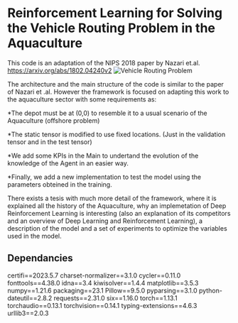 # Reinforcement Learning for Solving the Vehicle Routing Problem in the Aquaculture 

This code is an adaptation of the NIPS 2018 paper by Nazari et.al.  https://arxiv.org/abs/1802.04240v2
![Vehicle Routing Problem](https://www.researchgate.net/profile/Savvas-Pericleous/publication/319754352/figure/fig1/AS:631655517659162@1527609819407/The-Capacitated-https://github.com/pullsVehicle-Routing-Problem-CVRP.png)

The architecture and the main structure of the code is similar to the paper of Nazari et .al. However the framework is focused on adapting this work to the aquaculture sector with some requirements as:

*The depot must be at (0,0) to resemble it to a usual scenario of the Aquaculture (offshore problem)

*The static tensor is modified to use fixed locations. (Just in the validation tensor and in the test tensor)

*We add some KPIs in the Main to undertand the evolution of the knowledge of the Agent in an easier way. 

*Finally, we add a new implementation to test the model using the parameters obteined in the training.

There exists a tesis with much more detail of the framework, where it is explained all the history of the Aquaculture, why an implemetation of Deep Reinforcement Learning is interesting (also an explanation of its competitors and an overview of Deep Learning and Reinforcement Learning), a description of the model and a set of experiments to optimize the variables used in the model.

## Dependancies
certifi==2023.5.7
charset-normalizer==3.1.0
cycler==0.11.0
fonttools==4.38.0
idna==3.4
kiwisolver==1.4.4
matplotlib==3.5.3
numpy==1.21.6
packaging==23.1
Pillow==9.5.0
pyparsing==3.1.0
python-dateutil==2.8.2
requests==2.31.0
six==1.16.0
torch==1.13.1
torchaudio==0.13.1
torchvision==0.14.1
typing-extensions==4.6.3
urllib3==2.0.3
